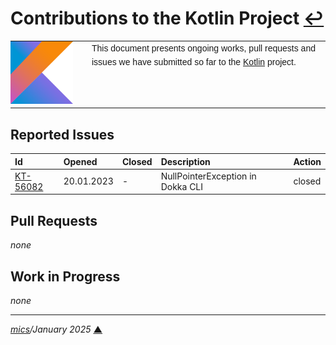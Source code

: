 # <span id="top">Contributions to the Kotlin Project</span> <span style="size:30%;"><a href="README.md">↩</a></span>

<table style="font-family:Helvetica,Arial;line-height:1.6;">
  <tr>
  <td style="border:0;padding:0 10px 0 0;min-width:120px;"><a href="https://kotlinlang.org/" rel="external"><img src="./docs/kotlin.png" width="100" alt="Kotlin project"/></a></td>
  <td style="border:0;padding:0;vertical-align:text-top;">This document presents ongoing works, pull requests and issues we have submitted so far to the <a href="https://kotlinlang.org/" rel="external">Kotlin</a> project.<br/>&nbsp;
  </td>
  </tr>
</table>

## <span id="issues">Reported Issues</span>

| Id     | Opened | Closed | Description | Action |
|:-------|:-------|:-------|:------------|:------|
| [KT-56082](https://youtrack.jetbrains.com/issue/KT-56082/NullPointerException-in-Dokka-CLI) | 20.01.2023 | - | NullPointerException in Dokka CLI  | closed |

<!-- https://discuss.kotlinlang.org/t/problems-running-dokka-cli-1-4-0-rc-jar-from-the-command-line/18855/24 -->
## <span id="pull_requests">Pull Requests</span>

*none*

## <span id="wip">Work in Progress</span>

*none*

***

*[mics](https://lampwww.epfl.ch/~michelou/)/January 2025* [**&#9650;**](#top)
<span id="bottom">&nbsp;</span>

<!-- link refs -->
